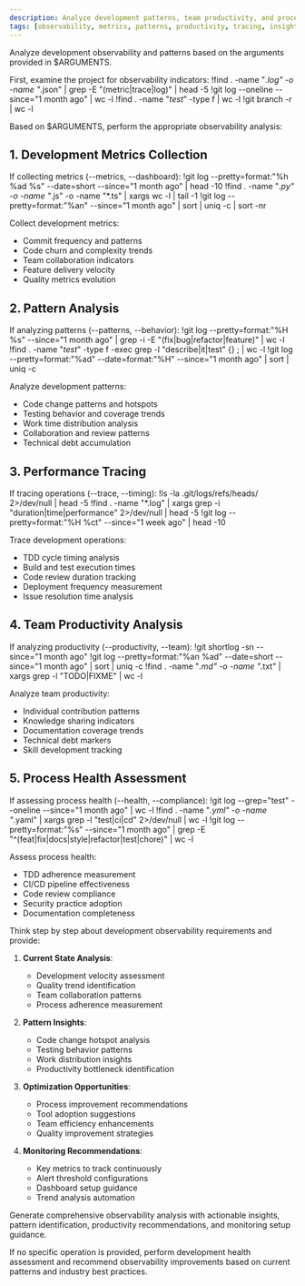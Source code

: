 ```yaml
---
description: Analyze development patterns, team productivity, and process health through comprehensive observability
tags: [observability, metrics, patterns, productivity, tracing, insights]
---
```


Analyze development observability and patterns based on the arguments provided in $ARGUMENTS.

First, examine the project for observability indicators:
!find . -name "*.log" -o -name "*.json" | grep -E "(metric|trace|log)" | head -5
!git log --oneline --since="1 month ago" | wc -l
!find . -name "*test*" -type f | wc -l
!git branch -r | wc -l

Based on $ARGUMENTS, perform the appropriate observability analysis:

## 1. Development Metrics Collection

If collecting metrics (--metrics, --dashboard):
!git log --pretty=format:"%h %ad %s" --date=short --since="1 month ago" | head -10
!find . -name "*.py" -o -name "*.js" -o -name "*.ts" | xargs wc -l | tail -1
!git log --pretty=format:"%an" --since="1 month ago" | sort | uniq -c | sort -nr

Collect development metrics:
- Commit frequency and patterns
- Code churn and complexity trends
- Team collaboration indicators
- Feature delivery velocity
- Quality metrics evolution

## 2. Pattern Analysis

If analyzing patterns (--patterns, --behavior):
!git log --pretty=format:"%H %s" --since="1 month ago" | grep -i -E "(fix|bug|refactor|feature)" | wc -l
!find . -name "*test*" -type f -exec grep -l "describe\|it\|test" {} \; | wc -l
!git log --pretty=format:"%ad" --date=format:"%H" --since="1 month ago" | sort | uniq -c

Analyze development patterns:
- Code change patterns and hotspots
- Testing behavior and coverage trends
- Work time distribution analysis
- Collaboration and review patterns
- Technical debt accumulation

## 3. Performance Tracing

If tracing operations (--trace, --timing):
!ls -la .git/logs/refs/heads/ 2>/dev/null | head -5
!find . -name "*.log" | xargs grep -i "duration\|time\|performance" 2>/dev/null | head -5
!git log --pretty=format:"%H %ct" --since="1 week ago" | head -10

Trace development operations:
- TDD cycle timing analysis
- Build and test execution times
- Code review duration tracking
- Deployment frequency measurement
- Issue resolution time analysis

## 4. Team Productivity Analysis

If analyzing productivity (--productivity, --team):
!git shortlog -sn --since="1 month ago"
!git log --pretty=format:"%an %ad" --date=short --since="1 month ago" | sort | uniq -c
!find . -name "*.md" -o -name "*.txt" | xargs grep -l "TODO\|FIXME" | wc -l

Analyze team productivity:
- Individual contribution patterns
- Knowledge sharing indicators
- Documentation coverage trends
- Technical debt markers
- Skill development tracking

## 5. Process Health Assessment

If assessing process health (--health, --compliance):
!git log --grep="test" --oneline --since="1 month ago" | wc -l
!find . -name "*.yml" -o -name "*.yaml" | xargs grep -l "test\|ci\|cd" 2>/dev/null | wc -l
!git log --pretty=format:"%s" --since="1 month ago" | grep -E "^(feat|fix|docs|style|refactor|test|chore)" | wc -l

Assess process health:
- TDD adherence measurement
- CI/CD pipeline effectiveness
- Code review compliance
- Security practice adoption
- Documentation completeness

Think step by step about development observability requirements and provide:

1. **Current State Analysis**:
   - Development velocity assessment
   - Quality trend identification
   - Team collaboration patterns
   - Process adherence measurement

2. **Pattern Insights**:
   - Code change hotspot analysis
   - Testing behavior patterns
   - Work distribution insights
   - Productivity bottleneck identification

3. **Optimization Opportunities**:
   - Process improvement recommendations
   - Tool adoption suggestions
   - Team efficiency enhancements
   - Quality improvement strategies

4. **Monitoring Recommendations**:
   - Key metrics to track continuously
   - Alert threshold configurations
   - Dashboard setup guidance
   - Trend analysis automation

Generate comprehensive observability analysis with actionable insights, pattern identification, productivity recommendations, and monitoring setup guidance.

If no specific operation is provided, perform development health assessment and recommend observability improvements based on current patterns and industry best practices.